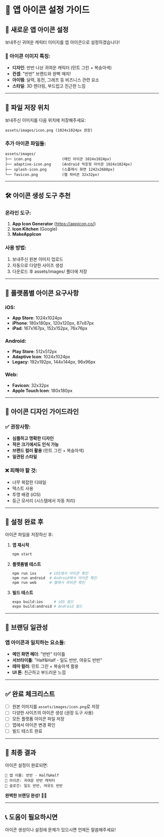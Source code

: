 # 🎨 앱 아이콘 설정 가이드

## 📱 **새로운 앱 아이콘 설정**

보내주신 귀여운 캐릭터 이미지를 앱 아이콘으로 설정하겠습니다!

### **🎯 아이콘 이미지 특징:**

- **디자인**: 반반 나뉜 귀여운 캐릭터 (민트 그린 + 복숭아색)
- **컨셉**: "반반" 브랜드와 완벽 매치!
- **아이템**: 달력, 동전, 그래프 등 비즈니스 관련 요소
- **스타일**: 3D 렌더링, 부드럽고 친근한 느낌

---

## 📁 **파일 저장 위치**

보내주신 이미지를 다음 위치에 저장해주세요:

```
assets/images/icon.png (1024x1024px 권장)
```

### **추가 아이콘 파일들:**

```
assets/images/
├── icon.png              (메인 아이콘 1024x1024px)
├── adaptive-icon.png     (Android 적응형 아이콘 1024x1024px)
├── splash-icon.png       (스플래시 화면 1242x2688px)
└── favicon.png           (웹 파비콘 32x32px)
```

---

## 🛠️ **아이콘 생성 도구 추천**

### **온라인 도구:**

1. **App Icon Generator** (https://appicon.co/)
2. **Icon Kitchen** (Google)
3. **MakeAppIcon**

### **사용 방법:**

1. 보내주신 원본 이미지 업로드
2. 자동으로 다양한 사이즈 생성
3. 다운로드 후 assets/images/ 폴더에 저장

---

## 📱 **플랫폼별 아이콘 요구사항**

### **iOS:**

- **App Store**: 1024x1024px
- **iPhone**: 180x180px, 120x120px, 87x87px
- **iPad**: 167x167px, 152x152px, 76x76px

### **Android:**

- **Play Store**: 512x512px
- **Adaptive Icon**: 1024x1024px
- **Legacy**: 192x192px, 144x144px, 96x96px

### **Web:**

- **Favicon**: 32x32px
- **Apple Touch Icon**: 180x180px

---

## 🎨 **아이콘 디자인 가이드라인**

### **✅ 권장사항:**

- **심플하고 명확한 디자인**
- **작은 크기에서도 인식 가능**
- **브랜드 컬러 활용** (민트 그린 + 복숭아색)
- **일관된 스타일**

### **❌ 피해야 할 것:**

- 너무 복잡한 디테일
- 텍스트 사용
- 투명 배경 (iOS)
- 둥근 모서리 (시스템에서 자동 처리)

---

## 🚀 **설정 완료 후**

아이콘 파일을 저장하신 후:

1. **앱 재시작**

   ```bash
   npm start
   ```

2. **플랫폼별 테스트**

   ```bash
   npm run ios      # iOS에서 아이콘 확인
   npm run android  # Android에서 아이콘 확인
   npm run web      # 웹에서 파비콘 확인
   ```

3. **빌드 테스트**
   ```bash
   expo build:ios     # iOS 빌드
   expo build:android # Android 빌드
   ```

---

## 🎯 **브랜딩 일관성**

### **앱 아이콘과 일치하는 요소들:**

- **메인 화면 헤더**: "반반" 타이틀
- **서브타이틀**: "Half&Half - 일도 반반, 여유도 반반"
- **테마 컬러**: 민트 그린 + 복숭아색 활용
- **UI 톤**: 친근하고 부드러운 느낌

---

## ✅ **완료 체크리스트**

- [ ] 원본 이미지를 `assets/images/icon.png`로 저장
- [ ] 다양한 사이즈의 아이콘 생성 (권장 도구 사용)
- [ ] 모든 플랫폼 아이콘 파일 저장
- [ ] 앱에서 아이콘 변경 확인
- [ ] 빌드 테스트 완료

---

## 🎉 **최종 결과**

아이콘 설정이 완료되면:

```
📱 앱 이름: 반반 - Half&Half
🎨 아이콘: 귀여운 반반 캐릭터
💬 슬로건: 일도 반반, 여유도 반반
```

**완벽한 브랜딩 완성!** 🚀✨

---

## 📞 **도움이 필요하시면**

아이콘 생성이나 설정에 문제가 있으시면 언제든 말씀해주세요!
